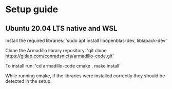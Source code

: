 # Setup guide
## Ubuntu 20.04 LTS native and WSL
Install the required libraries:
'sudo apt install libopenblas-dev, liblapack-dev'

Clone the Armadillo library repository:
'git clone https://gitlab.com/conradsnicta/armadillo-code.git'

To install run:
'cd armadillo-code
cmake .
make install'

While running cmake, if the libraries were installed correctly they should be detected in the setup.
